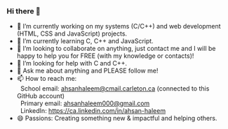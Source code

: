 ### Hi there 👋

- 🔭 I’m currently working on my systems (C/C++) and web development (HTML, CSS and JavaScript) projects.  
- 🌱 I’m currently learning C, C++ and JavaScript.
- 👯 I’m looking to collaborate on anything, just contact me and I will be happy to help you for FREE (with my knowledge or contacts)!
- 🤔 I’m looking for help with C and C++.
- 💬 Ask me about anything and PLEASE follow me!
- 📫 How to reach me: <br />
&nbsp;&nbsp;School email: ahsanhaleem@cmail.carleton.ca (connected to this GitHub account) <br />
&nbsp;&nbsp;Primary email: ahsanhaleem000@gmail.com <br />
&nbsp;&nbsp;LinkedIn: https://ca.linkedin.com/in/ahsan-haleem <br />
- 😄 Passions: Creating something new & impactful and helping others.
